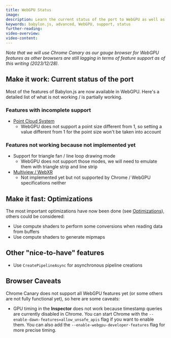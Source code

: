 ```yaml
---
title: WebGPU Status
image: 
description: Learn the current status of the port to WebGPU as well as the next steps and caveats to be aware of.
keywords: babylon.js, advanced, WebGPU, support, status
further-reading:
video-overview:
video-content:
---
```


*Note that we will use Chrome Canary as our gauge browser for WebGPU features as other browsers are still lagging in terms of feature support as of this writing (2023/12/28).*

## Make it work: Current status of the port
Most of the features of Babylon.js are now available in WebGPU. Here's a detailed list of what is not working / is partially working.

### Features with incomplete support
* [Point Cloud System](/typedoc/classes/babylon.pointscloudsystem)
  * WebGPU does not support a point size different from 1, so setting a value different from 1 for the point size won't be taken into account

### Features not working because not implemented yet
* Support for triangle fan / line loop drawing mode
  * WebGPU does not support those modes, we will need to emulate them with triangle strip and line strip
* [Multiview / WebXR](/features/featuresDeepDive/cameras/multiViewsPart1)
  * Not implemented yet but not supported by Chrome / WebGPU specifications neither

## Make it fast: Optimizations
The most important optimizations have now been done (see [Optimizations](/setup/support/webGPU/webGPUOptimization)), others could be considered:
* Use compute shaders to perform some conversions when reading data from buffers
* Use compute shaders to generate mipmaps

## Other "nice-to-have" features 
* Use `CreatePipelineAsync` for asynchronous pipeline creations

## Browser Caveats
Chrome Canary does not support all WebGPU features yet (or some others are not fully functional yet), so here are some caveats:
* GPU timing in the **Inspector** does not work because timestamp queries are currently disabled in Chrome. You can start Chrome with the `--enable-dawn-features=allow_unsafe_apis` flag if you want to enable them. You can also add the `--enable-webgpu-developer-features` flag for more precise timing.
